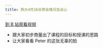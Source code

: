 ```yaml
---
title: 燕大4月16日聚会情况及谈心
---
```


[到 B 站观看视频](https://www.bilibili.com/video/BV1Je411x7nJ)

- 跟大家初步商量出了课程的目标和授课的思路
- 让大家看看 Peter 的这张无辜的脸
